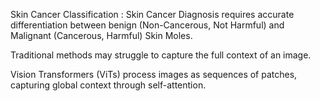 Skin Cancer Classification : 
Skin Cancer Diagnosis requires accurate differentiation between benign (Non-Cancerous, Not Harmful) and Malignant (Cancerous, Harmful) Skin Moles.

Traditional methods may struggle to capture the full context of an image.

Vision Transformers (ViTs) process images as sequences of patches, capturing global context through self-attention.
